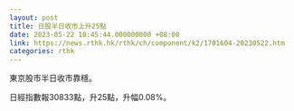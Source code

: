 ```yaml
---
layout: post
title: 日股半日收市上升25點
date: 2023-05-22 10:45:44.000000000 +08:00
link: https://news.rthk.hk/rthk/ch/component/k2/1701604-20230522.htm
categories: rthk
---
```


東京股市半日收市靠穩。

日經指數報30833點，升25點，升幅0.08%。
